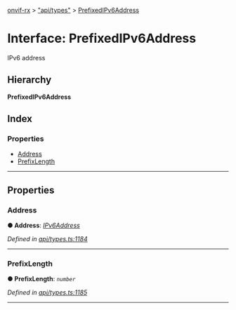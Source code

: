 [onvif-rx](../README.md) > ["api/types"](../modules/_api_types_.md) > [PrefixedIPv6Address](../interfaces/_api_types_.prefixedipv6address.md)

# Interface: PrefixedIPv6Address

IPv6 address

## Hierarchy

**PrefixedIPv6Address**

## Index

### Properties

* [Address](_api_types_.prefixedipv6address.md#address)
* [PrefixLength](_api_types_.prefixedipv6address.md#prefixlength)

---

## Properties

<a id="address"></a>

###  Address

**● Address**: *[IPv6Address](../modules/_api_types_.md#ipv6address)*

*Defined in [api/types.ts:1184](https://github.com/patrickmichalina/onvif-rx/blob/3ab1739/src/api/types.ts#L1184)*

___
<a id="prefixlength"></a>

###  PrefixLength

**● PrefixLength**: *`number`*

*Defined in [api/types.ts:1185](https://github.com/patrickmichalina/onvif-rx/blob/3ab1739/src/api/types.ts#L1185)*

___

